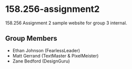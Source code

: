 # 158.256-assignment2
158.256 Assignment 2 sample website for group 3 internal.

## Group Members  
- Ethan Johnson (FearlessLeader)  
- Matt Gerrand (TextMaster & PixelMeister)  
- Zane Bedford (DesignGuru)  
